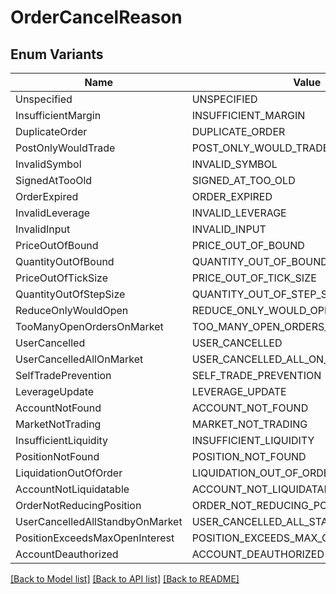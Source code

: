 # OrderCancelReason

## Enum Variants

| Name | Value |
|---- | -----|
| Unspecified | UNSPECIFIED |
| InsufficientMargin | INSUFFICIENT_MARGIN |
| DuplicateOrder | DUPLICATE_ORDER |
| PostOnlyWouldTrade | POST_ONLY_WOULD_TRADE |
| InvalidSymbol | INVALID_SYMBOL |
| SignedAtTooOld | SIGNED_AT_TOO_OLD |
| OrderExpired | ORDER_EXPIRED |
| InvalidLeverage | INVALID_LEVERAGE |
| InvalidInput | INVALID_INPUT |
| PriceOutOfBound | PRICE_OUT_OF_BOUND |
| QuantityOutOfBound | QUANTITY_OUT_OF_BOUND |
| PriceOutOfTickSize | PRICE_OUT_OF_TICK_SIZE |
| QuantityOutOfStepSize | QUANTITY_OUT_OF_STEP_SIZE |
| ReduceOnlyWouldOpen | REDUCE_ONLY_WOULD_OPEN |
| TooManyOpenOrdersOnMarket | TOO_MANY_OPEN_ORDERS_ON_MARKET |
| UserCancelled | USER_CANCELLED |
| UserCancelledAllOnMarket | USER_CANCELLED_ALL_ON_MARKET |
| SelfTradePrevention | SELF_TRADE_PREVENTION |
| LeverageUpdate | LEVERAGE_UPDATE |
| AccountNotFound | ACCOUNT_NOT_FOUND |
| MarketNotTrading | MARKET_NOT_TRADING |
| InsufficientLiquidity | INSUFFICIENT_LIQUIDITY |
| PositionNotFound | POSITION_NOT_FOUND |
| LiquidationOutOfOrder | LIQUIDATION_OUT_OF_ORDER |
| AccountNotLiquidatable | ACCOUNT_NOT_LIQUIDATABLE |
| OrderNotReducingPosition | ORDER_NOT_REDUCING_POSITION |
| UserCancelledAllStandbyOnMarket | USER_CANCELLED_ALL_STANDBY_ON_MARKET |
| PositionExceedsMaxOpenInterest | POSITION_EXCEEDS_MAX_OPEN_INTEREST |
| AccountDeauthorized | ACCOUNT_DEAUTHORIZED |


[[Back to Model list]](../README.md#documentation-for-models) [[Back to API list]](../README.md#documentation-for-api-endpoints) [[Back to README]](../README.md)


